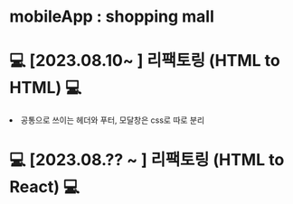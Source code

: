 <h1>mobileApp : shopping mall</h1>

<h1> 💻 [2023.08.10~ ] 리팩토링 (HTML to HTML) 💻 </h1>
<li>공통으로 쓰이는 헤더와 푸터, 모달창은 css로 따로 분리</li>



<h1> 💻 [2023.08.?? ~ ] 리팩토링 (HTML to React) 💻 </h1>
